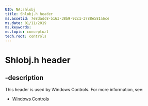 ```yaml
---
UID: NA:shlobj
title: Shlobj.h header
ms.assetid: 7e8dadd8-b163-38b9-92c1-3788e581a6ce
ms.date: 01/11/2019
ms.keywords: 
ms.topic: conceptual
tech.root: controls
---
```


# Shlobj.h header


## -description


This header is used by Windows Controls. For more information, see:

- [Windows Controls](../_controls/index.md)

